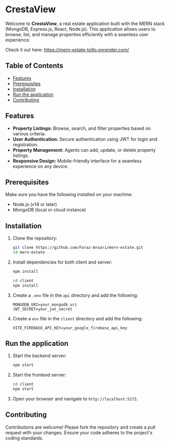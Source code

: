 # CrestaView

Welcome to **CrestaView**, a real estate application built with the MERN stack (MongoDB, Express.js, React, Node.js). This application allows users to browse, list, and manage properties efficiently with a seamless user experience.

Check it out here: https://mern-estate-to9o.onrender.com/

## Table of Contents

-   [Features](#features)
-   [Prerequisites](#prerequisites)
-   [Installation](#installation)
-   [Run the application](#run-the-application)
-   [Contributing](#contributing)

## Features

-   **Property Listings:** Browse, search, and filter properties based on various criteria.
-   **User Authentication:** Secure authentication using JWT for login and registration.
-   **Property Management:** Agents can add, update, or delete property listings.
-   **Responsive Design:** Mobile-friendly interface for a seamless experience on any device.

## Prerequisites

Make sure you have the following installed on your machine:

-   Node.js (v14 or later)
-   MongoDB (local or cloud instance)

## Installation

1. Clone the repository:

    ```bash
    git clone https://github.com/Faraz-Ansari/mern-estate.git
    cd mern-estate
    ```

2. Install dependencies for both client and server:

    ```bash
    npm install

    cd client
    npm install
    ```

3. Create a `.env` file in the `api` directory and add the following:

    ```
    MONGODB_URI=your_mongodb_uri
    JWT_SECRET=your_jwt_secret
    ```

4. Create a `env` file in the `client` directory and add the following:

    ```
    VITE_FIREBASE_API_KEY=your_google_firebase_api_key
    ```

## Run the application

1. Start the backend server:

    ```bash
    npm start
    ```

2. Start the frontend server:

    ```bash
    cd client
    npm start
    ```

3. Open your browser and navigate to `http://localhost:5173`.

## Contributing

Contributions are welcome! Please fork the repository and create a pull request with your changes. Ensure your code adheres to the project's coding standards.
